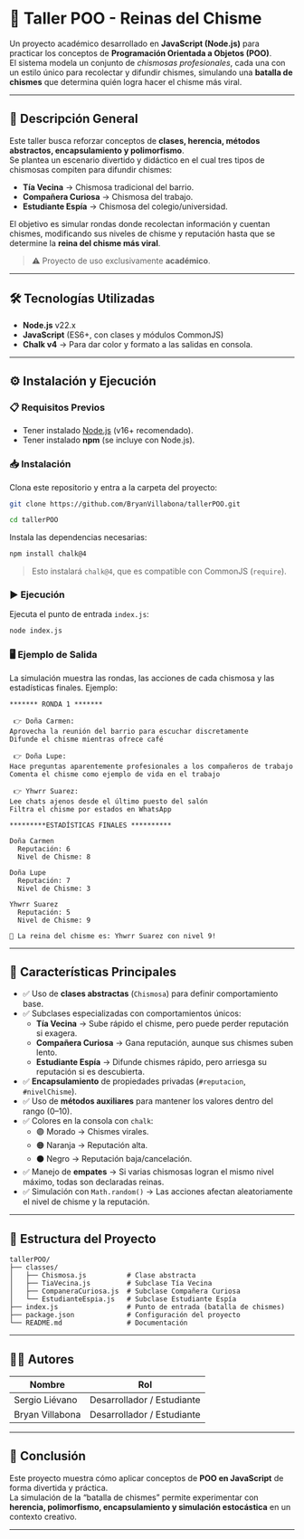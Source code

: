 # 👑 Taller POO - Reinas del Chisme

Un proyecto académico desarrollado en **JavaScript (Node.js)** para practicar los conceptos de **Programación Orientada a Objetos (POO)**.  
El sistema modela un conjunto de *chismosas profesionales*, cada una con un estilo único para recolectar y difundir chismes, simulando una **batalla de chismes** que determina quién logra hacer el chisme más viral.

---

## 📌 Descripción General

Este taller busca reforzar conceptos de **clases, herencia, métodos abstractos, encapsulamiento y polimorfismo**.  
Se plantea un escenario divertido y didáctico en el cual tres tipos de chismosas compiten para difundir chismes:

- **Tía Vecina** → Chismosa tradicional del barrio.  
- **Compañera Curiosa** → Chismosa del trabajo.  
- **Estudiante Espía** → Chismosa del colegio/universidad.  

El objetivo es simular rondas donde recolectan información y cuentan chismes, modificando sus niveles de chisme y reputación hasta que se determine la **reina del chisme más viral**.

> ⚠️ Proyecto de uso exclusivamente **académico**.

---

## 🛠️ Tecnologías Utilizadas

- **Node.js** v22.x
- **JavaScript** (ES6+, con clases y módulos CommonJS)
- **Chalk v4** → Para dar color y formato a las salidas en consola.

---

## ⚙️ Instalación y Ejecución

### 📋 Requisitos Previos
- Tener instalado [Node.js](https://nodejs.org/) (v16+ recomendado).
- Tener instalado **npm** (se incluye con Node.js).

### 📥 Instalación
Clona este repositorio y entra a la carpeta del proyecto:

```bash
git clone https://github.com/BryanVillabona/tallerPOO.git

cd tallerPOO
```

Instala las dependencias necesarias:

```bash
npm install chalk@4
```

> Esto instalará `chalk@4`, que es compatible con CommonJS (`require`).

### ▶️ Ejecución
Ejecuta el punto de entrada `index.js`:

```bash
node index.js
```

### 🖥️ Ejemplo de Salida
La simulación muestra las rondas, las acciones de cada chismosa y las estadísticas finales. Ejemplo:

```
******* RONDA 1 *******

 👉 Doña Carmen:
Aprovecha la reunión del barrio para escuchar discretamente
Difunde el chisme mientras ofrece café

 👉 Doña Lupe:
Hace preguntas aparentemente profesionales a los compañeros de trabajo
Comenta el chisme como ejemplo de vida en el trabajo

 👉 Yhwrr Suarez:
Lee chats ajenos desde el último puesto del salón
Filtra el chisme por estados en WhatsApp

*********ESTADÍSTICAS FINALES **********

Doña Carmen
  Reputación: 6
  Nivel de Chisme: 8

Doña Lupe
  Reputación: 7
  Nivel de Chisme: 3

Yhwrr Suarez
  Reputación: 5
  Nivel de Chisme: 9

👑 La reina del chisme es: Yhwrr Suarez con nivel 9!
```

---

## 🌟 Características Principales

- ✅ Uso de **clases abstractas** (`Chismosa`) para definir comportamiento base.  
- ✅ Subclases especializadas con comportamientos únicos:
  - **Tía Vecina** → Sube rápido el chisme, pero puede perder reputación si exagera.  
  - **Compañera Curiosa** → Gana reputación, aunque sus chismes suben lento.  
  - **Estudiante Espía** → Difunde chismes rápido, pero arriesga su reputación si es descubierta.  
- ✅ **Encapsulamiento** de propiedades privadas (`#reputacion`, `#nivelChisme`).  
- ✅ Uso de **métodos auxiliares** para mantener los valores dentro del rango (0–10).  
- ✅ Colores en la consola con `chalk`:
  - 🟣 Morado → Chismes virales.  
  - 🟠 Naranja → Reputación alta.  
  - ⚫ Negro → Reputación baja/cancelación.  
- ✅ Manejo de **empates** → Si varias chismosas logran el mismo nivel máximo, todas son declaradas reinas.  
- ✅ Simulación con `Math.random()` → Las acciones afectan aleatoriamente el nivel de chisme y la reputación.  

---

## 📂 Estructura del Proyecto

```
tallerPOO/
├── classes/
│   ├── Chismosa.js          # Clase abstracta
│   ├── TiaVecina.js         # Subclase Tía Vecina
│   ├── CompaneraCuriosa.js  # Subclase Compañera Curiosa
│   └── EstudianteEspia.js   # Subclase Estudiante Espía
├── index.js                 # Punto de entrada (batalla de chismes)
├── package.json             # Configuración del proyecto
└── README.md                # Documentación
```

---

## 👨‍💻 Autores

| Nombre           | Rol                   |
|------------------|-----------------------|
| Sergio Liévano   | Desarrollador / Estudiante |
| Bryan Villabona  | Desarrollador / Estudiante |

---

## 🎯 Conclusión

Este proyecto muestra cómo aplicar conceptos de **POO en JavaScript** de forma divertida y práctica.  
La simulación de la “batalla de chismes” permite experimentar con **herencia, polimorfismo, encapsulamiento y simulación estocástica** en un contexto creativo.

---
